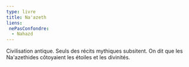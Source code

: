 ```yaml
---
type: livre
title: Na'azeth
liens:
 nePasConfondre:
  - Nahazd
---
```

Civilisation antique. Seuls des récits mythiques subsitent. On dit que les Na'azethides côtoyaient les étoiles et les divinités.
